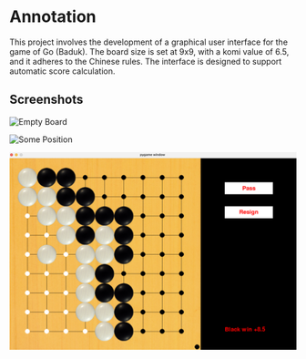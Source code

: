 # Annotation

This project involves the development of a graphical user interface for the game of Go (Baduk). The board size is set at 9x9, with a komi value of 6.5, and it adheres to the Chinese rules. The interface is designed to support automatic score calculation.

## Screenshots

![Empty Board](screenshots/empty-board.png "Empty Board" )

![Some Position](screenshots/some-position.png "Some Position")

![Final Score](screenshots/results-game.png "Final Score")
